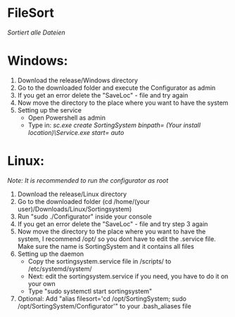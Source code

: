 # FileSort
*Sortiert alle Dateien*

# Windows:

1. Download the release/Windows directory
2. Go to the downloaded folder and execute the Configurator as admin
3. If you get an error delete the "SaveLoc" - file and try again
4. Now move the directory to the place where you want to have the system
5. Setting up the service
    - Open Powershell as admin
    - Type in: *sc.exe create SortingSystem binpath= (Your install location)\Service.exe start= auto*

# Linux:

*Note: It is recommended to run the configurator as root*
1. Download the release/Linux directory
2. Go to the downloaded folder (cd /home/(your user)/Downloads/Linux/Sortingsystem)
3. Run "sudo ./Configurator" inside your console
4. If you get an error delete the "SaveLoc" - file and try step 3 again
5. Now move the directory to the place where you want to have the system, I recommend /opt/ so you dont have to edit the .service file. Make sure the name is SortingSystem and it contains all files
6. Setting up the daemon
    - Copy the sortingsystem.service file in /scripts/ to /etc/systemd/system/
    - Next: edit the sortingsystem.service if you need, you have to do it on your own
    - Type "sudo systemctl start sortingsystem"
8. Optional: Add "alias filesort='cd /opt/SortingSystem; sudo /opt/SortingSystem/Configurator'" to your .bash_aliases file



